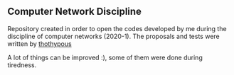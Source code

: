 ## Computer Network Discipline 
Repository created in order to open the codes developed by me during the discipline of computer networks (2020-1).
The proposals and tests were written by [thothypous](https://github.com/thotypous/)

A lot of things can be improved :), some of them were done during tiredness.
